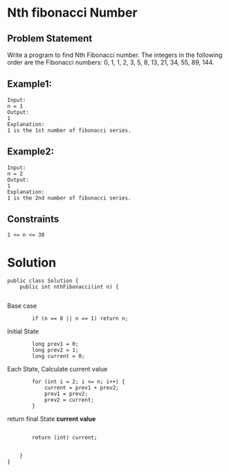 # Nth fibonacci Number
## Problem Statement
Write a program to find Nth Fibonacci number.
The integers in the following order are the Fibonacci numbers:
0, 1, 1, 2, 3, 5, 8, 13, 21, 34, 55, 89, 144.
## Example1:
```
Input:
n = 1
Output:
1
Explanation:
1 is the 1st number of fibonacci series.
```
## Example2:
```
Input:
n = 2
Output:
1
Explanation:
1 is the 2nd number of fibonacci series.
```
## Constraints
```
1 <= n <= 30
```

# Solution
```
public class Solution {
    public int nthFibonacci(int n) {
        
```
Base case
```
        if (n == 0 || n == 1) return n;
```
Initial State
```
        long prev1 = 0;
        long prev2 = 1;
        long current = 0;
```
Each State, Calculate current value
```
        for (int i = 2; i <= n; i++) {
            current = prev1 + prev2;
            prev1 = prev2;
            prev2 = current;
        }
```
return final State **current value**
```

        return (int) current;
```
```

    }
}
```

